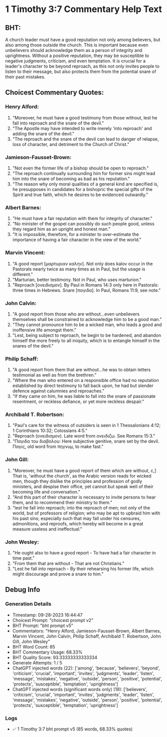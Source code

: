 # 1 Timothy 3:7 Commentary Help Text

## BHT:
A church leader must have a good reputation not only among believers, but also among those outside the church. This is important because even unbelievers should acknowledge them as a person of integrity and uprightness. Without a positive reputation, they may be susceptible to negative judgments, criticism, and even temptation. It is crucial for a leader's character to be beyond reproach, as this not only invites people to listen to their message, but also protects them from the potential snare of their past mistakes.

## Choicest Commentary Quotes:
### Henry Alford:
1. "Moreover, he must have a good testimony from those without, lest he fall into reproach and the snare of the devil."
2. "The Apostle may have intended to write merely 'into reproach' and adding the snare of the devil."
3. "The reproach and the snare of the devil can lead to danger of relapse, loss of character, and detriment to the Church of Christ."

### Jamieson-Fausset-Brown:
1. "Not even the former life of a bishop should be open to reproach."
2. "The reproach continually surrounding him for former sins might lead him into the snare of becoming as bad as his reputation."
3. "The reason why only moral qualities of a general kind are specified is, he presupposes in candidates for a bishopric the special gifts of the Spirit and true faith, which he desires to be evidenced outwardly."

### Albert Barnes:
1. "He must have a fair reputation with them for integrity of character."
2. "No minister of the gospel can possibly do such people good, unless they regard him as an upright and honest man."
3. "It is impossible, therefore, for a minister to over-estimate the importance of having a fair character in the view of the world."

### Marvin Vincent:
1. "A good report [μαρτυριαν καλην]. Not only does kalov occur in the Pastorals nearly twice as many times as in Paul, but the usage is different."
2. "Marturian, better testimony. Not in Paul, who uses marturion."
3. "Reproach [ονειδισμον]. By Paul in Romans 14:3 only here in Pastorals: three times in Hebrews. Snare [παγιδα]. In Paul, Romans 11:9, see note."

### John Calvin:
1. "A good report from those who are without...even unbelievers themselves shall be constrained to acknowledge him to be a good man."
2. "They cannot pronounce him to be a wicked man, who leads a good and inoffensive life amongst them."
3. "Lest, being subject to reproach, he begin to be hardened, and abandon himself the more freely to all iniquity, which is to entangle himself in the snares of the devil."

### Philip Schaff:
1. "A good report from them that are without...he was to obtain letters testimonial as well as from the brethren."
2. "Where the man who entered on a responsible office had no reputation established by direct testimony to fall back upon, he had but slender defence against calumnies and reproaches."
3. "If they came on him, he was liable to fall into the snare of passionate resentment, or reckless defiance, or yet more reckless despair."

### Archibald T. Robertson:
1. "Paul's care for the witness of outsiders is seen in 1 Thessalonians 4:12; 1 Corinthians 10:32; Colossians 4:5." 
2. "Reproach (ονειδισμον). Late word from ονειδιζω. See Romans 15:3."
3. "Παγιδα του διαβολου: Here subjective genitive, snare set by the devil. Παγις, old word from πηγνυμ, to make fast."

### John Gill:
1. "Moreover, he must have a good report of them which are without, c,] That is, 'without the church', as the Arabic version reads for wicked men, though they dislike the principles and profession of godly ministers, and despise their office, yet cannot but speak well of their becoming life and conversation."
2. "And this part of their character is necessary to invite persons to hear them, and to recommend their ministry to them."
3. "lest he fall into reproach; into the reproach of men; not only of the world, but of professors of religion; who may be apt to upbraid him with his past sins; especially such that may fall under his censures, admonitions, and reproofs, which hereby will become in a great measure useless and ineffectual."

### John Wesley:
1. "He ought also to have a good report - To have had a fair character in time past."
2. "From them that are without - That are not Christians."
3. "Lest he fall into reproach - By their rehearsing his former life, which might discourage and prove a snare to him."


## Debug Info
### Generation Details
- Timestamp: 09-28-2023 16:44:47
- Choicest Prompt: "choicest prompt v2"
- BHT Prompt: "bht prompt v5"
- Commentators: "Henry Alford, Jamieson-Fausset-Brown, Albert Barnes, Marvin Vincent, John Calvin, Philip Schaff, Archibald T. Robertson, John Gill, John Wesley"
- BHT Word Count: 85
- BHT Commentary Usage: 68.33%
- BHT Quality Score: 93.33333333333334
- Generate Attempts: 1 / 5
- ChatGPT injected words (22):
	['among', 'because', 'believers', 'beyond', 'criticism', 'crucial', 'important', 'invites', 'judgments', 'leader', 'listen', 'message', 'mistakes', 'negative', 'outside', 'person', 'positive', 'potential', 'protects', 'susceptible', 'temptation', 'uprightness']
- ChatGPT injected words (significant words only) (19):
	['believers', 'criticism', 'crucial', 'important', 'invites', 'judgments', 'leader', 'listen', 'message', 'mistakes', 'negative', 'outside', 'person', 'positive', 'potential', 'protects', 'susceptible', 'temptation', 'uprightness']

### Logs
- ✅ 1 Timothy 3:7 bht prompt v5 (85 words, 68.33% quotes)